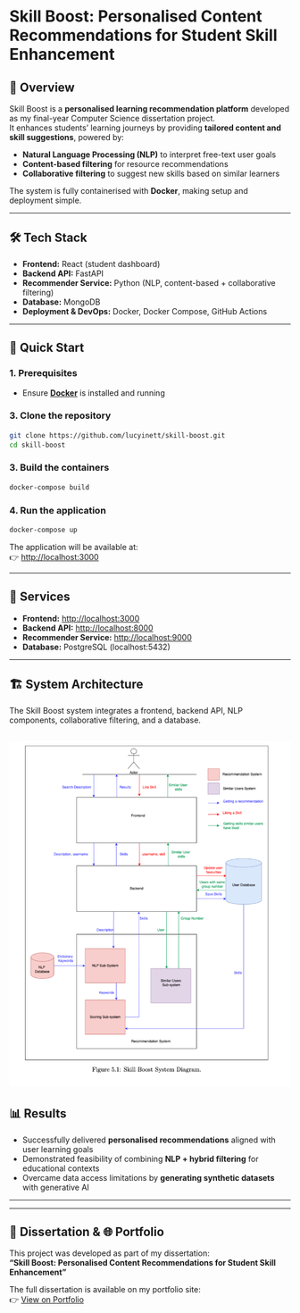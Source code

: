 # Skill Boost: Personalised Content Recommendations for Student Skill Enhancement

## 📖 Overview
Skill Boost is a **personalised learning recommendation platform** developed as my final-year Computer Science dissertation project.  
It enhances students’ learning journeys by providing **tailored content and skill suggestions**, powered by:

- **Natural Language Processing (NLP)** to interpret free-text user goals  
- **Content-based filtering** for resource recommendations  
- **Collaborative filtering** to suggest new skills based on similar learners  

The system is fully containerised with **Docker**, making setup and deployment simple.

---

## 🛠️ Tech Stack
- **Frontend:** React (student dashboard)  
- **Backend API:** FastAPI 
- **Recommender Service:** Python (NLP, content-based + collaborative filtering)  
- **Database:** MongoDB  
- **Deployment & DevOps:** Docker, Docker Compose, GitHub Actions  

---

## 🚀 Quick Start

### 1. Prerequisites
- Ensure **[Docker](https://docs.docker.com/get-docker/)** is installed and running

### 3. Clone the repository
```bash
git clone https://github.com/lucyinett/skill-boost.git
cd skill-boost
```
### 3. Build the containers
```bash
docker-compose build
```
### 4. Run the application
```bash
docker-compose up
```
The application will be available at:  
👉 [http://localhost:3000](http://localhost:3000)

---

## 🧩 Services
- **Frontend:** [http://localhost:3000](http://localhost:3000)  
- **Backend API:** [http://localhost:8000](http://localhost:8000)  
- **Recommender Service:** [http://localhost:9000](http://localhost:9000)  
- **Database:** PostgreSQL (localhost:5432)  

---

## 🏗️ System Architecture
The Skill Boost system integrates a frontend, backend API, NLP components, collaborative filtering, and a database.

![System Architecture](docs/architecture.png)
---

## 📊 Results
- Successfully delivered **personalised recommendations** aligned with user learning goals  
- Demonstrated feasibility of combining **NLP + hybrid filtering** for educational contexts  
- Overcame data access limitations by **generating synthetic datasets** with generative AI  

---
---

## 📄 Dissertation & 🌐 Portfolio
This project was developed as part of my dissertation:  
**“Skill Boost: Personalised Content Recommendations for Student Skill Enhancement”**

The full dissertation is available on my portfolio site:  
👉 [View on Portfolio](https://lucyinett.co.uk)



